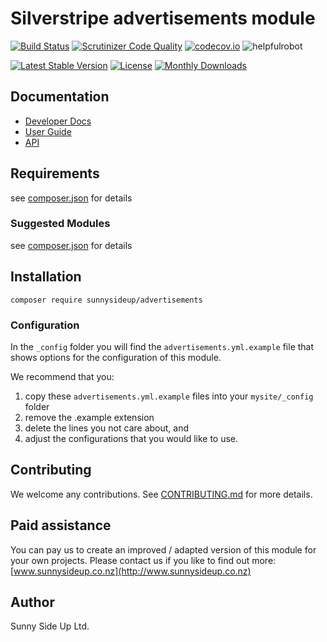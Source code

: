# Silverstripe advertisements module
[![Build Status](https://travis-ci.org/sunnysideup/silverstripe-advertisements.svg?branch=master)](https://travis-ci.org/sunnysideup/silverstripe-advertisements)
[![Scrutinizer Code Quality](https://scrutinizer-ci.com/g/sunnysideup/silverstripe-advertisements/badges/quality-score.png?b=master)](https://scrutinizer-ci.com/g/sunnysideup/silverstripe-advertisements/?branch=master)
[![codecov.io](https://codecov.io/github/sunnysideup/silverstripe-advertisements/coverage.svg?branch=master)](https://codecov.io/github/sunnysideup/silverstripe-advertisements?branch=master)
![helpfulrobot](https://helpfulrobot.io/sunnysideup/advertisements/badge)

[![Latest Stable Version](https://poser.pugx.org/sunnysideup/advertisements/version)](https://packagist.org/packages/sunnysideup/advertisements)
[![License](https://poser.pugx.org/sunnysideup/advertisements/license)](https://packagist.org/packages/sunnysideup/advertisements)
[![Monthly Downloads](https://poser.pugx.org/sunnysideup/advertisements/d/monthly)](https://packagist.org/packages/sunnysideup/advertisements)


## Documentation



 * [Developer Docs](docs/en/INDEX.md)
 * [User Guide](docs/en/userguide.md)
 * [API](http://ssmods.com/apis/advertisements/docs/en/api/)

## Requirements



see [composer.json](composer.json) for details

### Suggested Modules



see [composer.json](composer.json) for details


## Installation


```
composer require sunnysideup/advertisements
```

### Configuration



In the `_config` folder you will find the `advertisements.yml.example`
file that shows options for the configuration of this module.

We recommend that you:

  1. copy these `advertisements.yml.example` files into your
`mysite/_config` folder
  2. remove the .example extension
  3. delete the lines you not care about, and
  4. adjust the configurations that you would like to use.


## Contributing



We welcome any contributions. See [CONTRIBUTING.md](CONTRIBUTING.md) for more details.

## Paid assistance



You can pay us to create an improved / adapted version of this module for your own projects.  Please contact us if you like to find out more: [www.sunnysideup.co.nz](http://www.sunnysideup.co.nz)

## Author



Sunny Side Up Ltd.
